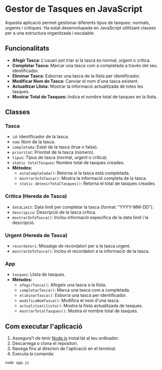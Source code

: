 # Gestor de Tasques en JavaScript

Aquesta aplicació permet gestionar diferents tipus de tasques: normals, urgents i crítiques. Ha estat desenvolupada en JavaScript utilitzant classes per a una estructura organitzada i escalable.

## Funcionalitats
- **Afegir Tasca:** L'usuari pot triar si la tasca és normal, urgent o crítica.
- **Completar Tasca:** Marcar una tasca com a completada a través del seu identificador.
- **Eliminar Tasca:** Esborrar una tasca de la llista per identificador.
- **Modificar Nom de Tasca:** Canviar el nom d'una tasca existent.
- **Actualitzar Llista:** Mostrar la informació actualitzada de totes les tasques.
- **Mostrar Total de Tasques:** Indica el nombre total de tasques en la llista.

## Classes

### Tasca
- `id`: Identificador de la tasca.
- `nom`: Nom de la tasca.
- `completada`: Estat de la tasca (true o false).
- `prioritat`: Prioritat de la tasca (número).
- `tipus`: Tipus de tasca (normal, urgent o crítica).
- `static totalTasques`: Nombre total de tasques creades.
- **Mètodes:**
  - `estaCompletada()`: Retorna si la tasca està completada.
  - `mostrarInfoTasca()`: Mostra la informació completa de la tasca.
  - `static obtenirTotalTasques()`: Retorna el total de tasques creades.

### Critica (Hereda de Tasca)
- `dataLimit`: Data límit per completar la tasca (format: "YYYY-MM-DD").
- `descripcio`: Descripció de la tasca crítica.
- `mostrarInfoTasca()`: Inclou informació específica de la data límit i la descripció.

### Urgent (Hereda de Tasca)
- `recordatori`: Missatge de recordatori per a la tasca urgent.
- `mostrarInfoTasca()`: Inclou el recordatori a la informació de la tasca.

### App
- `tasques`: Llista de tasques.
- **Mètodes:**
  - `afegirTasca()`: Afegeix una tasca a la llista.
  - `completarTasca()`: Marca una tasca com a completada.
  - `eliminarTasca()`: Esborra una tasca per identificador.
  - `modificaNomTasca()`: Modifica el nom d'una tasca.
  - `actualitzarLlista()`: Mostra la llista actualitzada de tasques.
  - `mostrarTotalTasques()`: Mostra el nombre total de tasques.

## Com executar l'aplicació

1. Assegura't de tenir [Node.js](https://nodejs.org) instal·lat al teu ordinador.
2. Descarrega o clona el repositori.
3. Navega fins al directori de l'aplicació en el terminal.
4. Executa la comanda:

```bash
node app.js
